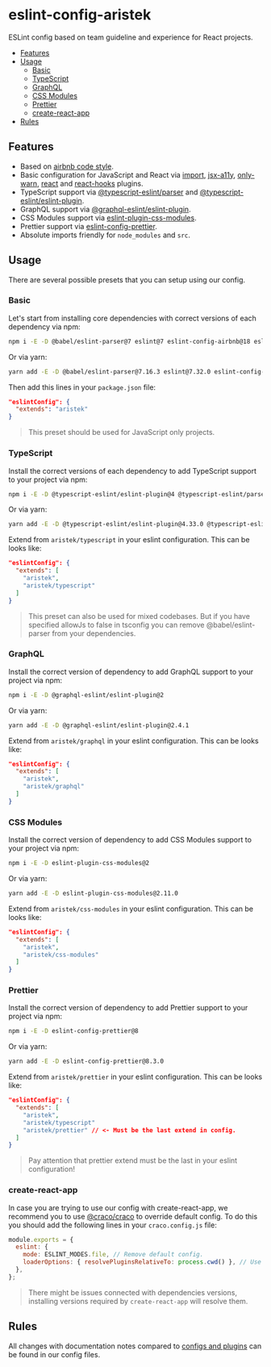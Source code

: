 # eslint-config-aristek

ESLint config based on team guideline and experience for React projects.

- [Features](#features)
- [Usage](#usage)
  - [Basic](#basic)
  - [TypeScript](#typescript)
  - [GraphQL](#graphql)
  - [CSS Modules](#css-modules)
  - [Prettier](#prettier)
  - [create-react-app](#create-react-app)
- [Rules](#rules)

## Features

- Based on [airbnb code style](https://github.com/airbnb/javascript/tree/master/packages/eslint-config-airbnb).
- Basic configuration for JavaScript and React via [import](https://github.com/benmosher/eslint-plugin-import), [jsx-a11y](https://github.com/evcohen/eslint-plugin-jsx-a11y), [only-warn](https://github.com/bfanger/eslint-plugin-only-warn), [react](https://github.com/yannickcr/eslint-plugin-react) and [react-hooks](https://github.com/facebook/react/tree/master/packages/eslint-plugin-react-hooks) plugins.
- TypeScript support via [@typescript-eslint/parser](https://github.com/typescript-eslint/typescript-eslint/tree/master/packages/parser) and [@typescript-eslint/eslint-plugin](https://github.com/typescript-eslint/typescript-eslint/tree/master/packages/eslint-plugin).
- GraphQL support via [@graphql-eslint/eslint-plugin](https://github.com/dotansimha/graphql-eslint).
- CSS Modules support via [eslint-plugin-css-modules](https://github.com/atfzl/eslint-plugin-css-modules).
- Prettier support via [eslint-config-prettier](https://github.com/prettier/eslint-config-prettier).
- Absolute imports friendly for `node_modules` and `src`.

## Usage

There are several possible presets that you can setup using our config.

### Basic

Let's start from installing core dependencies with correct versions of each dependency via npm:

```bash
npm i -E -D @babel/eslint-parser@7 eslint@7 eslint-config-airbnb@18 eslint-config-aristek@6 eslint-plugin-import@2 eslint-plugin-jsx-a11y@6 eslint-plugin-only-warn@1 eslint-plugin-react@7 eslint-plugin-react-hooks@4
```

Or via yarn:

```bash
yarn add -E -D @babel/eslint-parser@7.16.3 eslint@7.32.0 eslint-config-airbnb@18.2.1 eslint-config-aristek@6.0.0 eslint-plugin-import@2.25.3 eslint-plugin-jsx-a11y@6.4.1 eslint-plugin-only-warn@1.0.3 eslint-plugin-react@7.26.1 eslint-plugin-react-hooks@4.3.0
```

Then add this lines in your `package.json` file:

```json
"eslintConfig": {
  "extends": "aristek"
}
```

> This preset should be used for JavaScript only projects.

### TypeScript

Install the correct versions of each dependency to add TypeScript support to your project via npm:

```bash
npm i -E -D @typescript-eslint/eslint-plugin@4 @typescript-eslint/parser@4
```

Or via yarn:

```bash
yarn add -E -D @typescript-eslint/eslint-plugin@4.33.0 @typescript-eslint/parser@4.33.0
```

Extend from `aristek/typescript` in your eslint configuration. This can be looks like:

```json
"eslintConfig": {
  "extends": [
    "aristek",
    "aristek/typescript"
  ]
}
```

> This preset can also be used for mixed codebases. But if you have specified allowJs to false in tsconfig you can remove @babel/eslint-parser from your dependencies.

### GraphQL

Install the correct version of dependency to add GraphQL support to your project via npm:

```bash
npm i -E -D @graphql-eslint/eslint-plugin@2
```

Or via yarn:

```bash
yarn add -E -D @graphql-eslint/eslint-plugin@2.4.1
```

Extend from `aristek/graphql` in your eslint configuration. This can be looks like:

```json
"eslintConfig": {
  "extends": [
    "aristek",
    "aristek/graphql"
  ]
}
```

### CSS Modules

Install the correct version of dependency to add CSS Modules support to your project via npm:

```bash
npm i -E -D eslint-plugin-css-modules@2
```

Or via yarn:

```bash
yarn add -E -D eslint-plugin-css-modules@2.11.0
```

Extend from `aristek/css-modules` in your eslint configuration. This can be looks like:

```json
"eslintConfig": {
  "extends": [
    "aristek",
    "aristek/css-modules"
  ]
}
```

### Prettier

Install the correct version of dependency to add Prettier support to your project via npm:

```bash
npm i -E -D eslint-config-prettier@8
```

Or via yarn:

```bash
yarn add -E -D eslint-config-prettier@8.3.0
```

Extend from `aristek/prettier` in your eslint configuration. This can be looks like:

```json
"eslintConfig": {
  "extends": [
    "aristek",
    "aristek/typescript"
    "aristek/prettier" // <- Must be the last extend in config.
  ]
}
```

> Pay attention that prettier extend must be the last in your eslint configuration!

### create-react-app

In case you are trying to use our config with create-react-app, we recommend you to use [@craco/craco](https://www.npmjs.com/package/@craco/craco) to override default config.
To do this you should add the following lines in your `craco.config.js` file:

```js
module.exports = {
  eslint: {
    mode: ESLINT_MODES.file, // Remove default config.
    loaderOptions: { resolvePluginsRelativeTo: process.cwd() }, // Use eslint plugins from your node_modules, not from react-script's ones.
  },
};
```

> There might be issues connected with dependencies versions, installing versions required by `create-react-app` will resolve them.

## Rules

All changes with documentation notes compared to [configs and plugins](#features) can be found in our config files.
